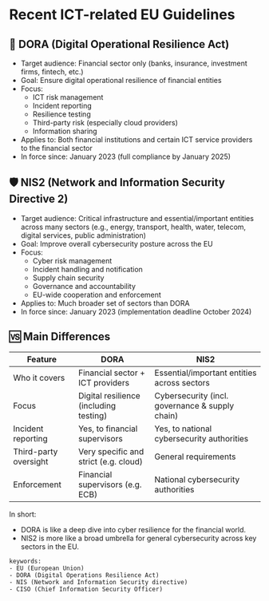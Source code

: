 # Recent ICT-related EU Guidelines 

## 🔐 DORA (Digital Operational Resilience Act)
* Target audience: Financial sector only (banks, insurance, investment firms, fintech, etc.)
* Goal: Ensure digital operational resilience of financial entities
* Focus:
	* ICT risk management
	* Incident reporting
	* Resilience testing
	* Third-party risk (especially cloud providers)
	* Information sharing
* Applies to: Both financial institutions and certain ICT service providers to the financial sector
* In force since: January 2023 (full compliance by January 2025)

## 🛡️ NIS2 (Network and Information Security Directive 2)
* Target audience: Critical infrastructure and essential/important entities across many sectors
(e.g., energy, transport, health, water, telecom, digital services, public administration)
* Goal: Improve overall cybersecurity posture across the EU
* Focus:
	* Cyber risk management
	* Incident handling and notification
	* Supply chain security
	* Governance and accountability
	* EU-wide cooperation and enforcement
* Applies to: Much broader set of sectors than DORA
* In force since: January 2023 (implementation deadline October 2024)

## 🆚 Main Differences
Feature	     | DORA	 | NIS2
-------      | ----- | ------
Who it covers| 	Financial sector + ICT providers|	Essential/important entities across sectors
Focus|	Digital resilience (including testing)|	Cybersecurity (incl. governance & supply chain)
Incident reporting|	Yes, to financial supervisors|	Yes, to national cybersecurity authorities
Third-party oversight|	Very specific and strict (e.g. cloud)|	General requirements
Enforcement|	Financial supervisors (e.g. ECB)|	National cybersecurity authorities

In short:

* DORA is like a deep dive into cyber resilience for the financial world.
* NIS2 is more like a broad umbrella for general cybersecurity across key sectors in the EU.

```
keywords: 
- EU (European Union)
- DORA (Digital Operations Resilience Act)
- NIS (Network and Information Security directive)
- CISO (Chief Information Security Officer)
```
